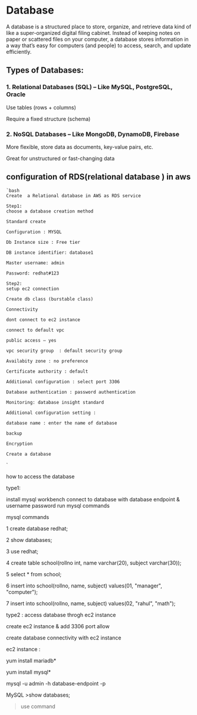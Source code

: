 
# Database
A database is a structured place to store, organize, and retrieve data
kind of like a super-organized digital filing cabinet.
Instead of keeping notes on paper or scattered files on your computer, a database stores information in a way that’s easy for computers (and people) to access, search, and update efficiently. 

## Types of Databases: 

### 1. Relational Databases (SQL) – Like MySQL, PostgreSQL, Oracle 

Use tables (rows + columns) 

Require a fixed structure (schema) 

### 2. NoSQL Databases – Like MongoDB, DynamoDB, Firebase 

More flexible, store data as documents, key-value pairs, etc. 

Great for unstructured or fast-changing data 

## configuration of RDS(relational database ) in  aws
    `bash 
    Create  a Relational database in AWS as RDS service  

    Step1:
    choose a database creation method 

    Standard create  

    Configuration : MYSQL  

    Db Instance size : Free tier 

    DB instance identifier: database1 

    Master username: admin 

    Password: redhat#123 

    Step2:
    setup ec2 connection  

    Create db class (burstable class) 

    Connectivity 

    dont connect to ec2 instance  

    connect to default vpc  

    public access – yes  

    vpc security group  : default security group  

    Availabity zone : no preference  

    Certificate authority : default  

    Additional configuration : select port 3306 

    Database authentication : password authentication  

    Monitoring: database insight standard  

    Additional configuration setting : 

    database name : enter the name of database  

    backup  

    Encryption  

    Create a database  

 `

 how to access the database 

 type1:
  
 install mysql workbench 
 connect to database with database endpoint & username password
 run mysql commands 

 mysql commands

1 create database redhat;

2 show databases;

3 use redhat;

4 create table school(rollno int, name varchar(20), subject varchar(30));

5 select * from school;

6 insert into school(rollno, name, subject) values(01, "manager", "computer");

7 insert into school(rollno, name, subject) values(02, "rahul", "math");

type2 : access database throgh ec2 instance 

create ec2 instance & add 3306 port allow

create database connectivity with ec2 instance

ec2 instance :

yum install mariadb*

yum install mysql*

mysql -u admin -h database-endpoint -p

MySQL >show databases;

>use command 


